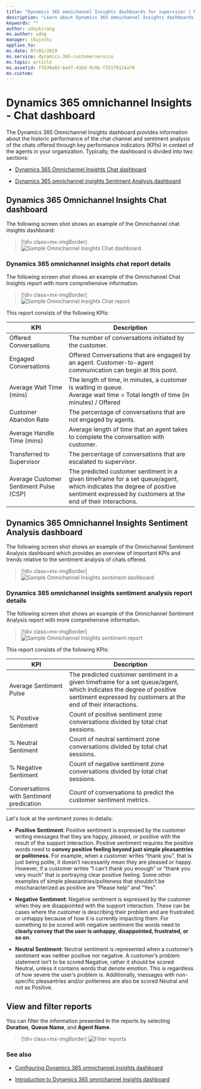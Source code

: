```yaml
---
title: "Dynamics 365 omnichannel Insights dashboards for supervisor | MicrosoftDocs"
description: "Learn about Dynamics 365 omnichannel Insights dashboards for supervisor"
keywords: ""
author: udaykirang
ms.author: udag
manager: shujoshi
applies_to: 
ms.date: 07/01/2019
ms.service: dynamics-365-customerservice
ms.topic: article
ms.assetid: f7b39a03-6e47-43bd-9c9b-f33170124a78
ms.custom: 
---
```


# Dynamics 365 omnichannel Insights - Chat dashboard

The Dynamics 365 Omnichannel Insights dashboard provides information about the historic performance of the chat channel and sentiment analysis of the chats offered through key performance indicators (KPIs) in context of the  agents in your organization.
Typically, the dashboard is divided into two sections:

-	[Dynamics 365 Omnichannel Insights Chat dashboard](#dynamics-365-omnichannel-insights-chat-dashboard)

-	[Dynamics 365 omnichannel insights Sentiment Analysis dashboard](#dynamics-365-omnichannel-insights-sentiment-analysis-dashboard)

## Dynamics 365 Omnichannel Insights Chat dashboard

The following screen shot shows an example of the Omnichannel chat insights dashboard:

> [!div class=mx-imgBorder]
> ![Sample Omnichannel Insights Chat dashboard](../media/supervisor-historical-chat-dashboard.png "Sample Omnichannel Insights Chat dashboard")  

### Dynamics 365 omnichannel insights chat report details

The following screen shot shows an example of the Omnichannel Chat Insights report with more comprehensive information.

> [!div class=mx-imgBorder]
> ![Sample Omnichannel Insights Chat report](../media/supervisor-historical-chat-report.png "Sample Omnichannel Insights Chat report")  

This report consists of the following KPIs:

| KPI | Description |
|-----|-------------|
| Offered Conversations | The number of conversations initiated by the customer. |
| Engaged Conversations | Offered Conversations that are engaged by an agent.  Customer-to-agent communication can begin at this point. |
| Average Wait Time (mins) | The length of time, in minutes, a customer is waiting in queue. <br> Average wait time = Total length of time (in minutes) / Offered |
| Customer Abandon Rate | The percentage of conversations that are not engaged by agents. |
| Average Handle Time (mins) | Average length of time that an agent takes to complete the conversation with customer. |
| Transferred to Supervisor | The percentage of conversations that are escalated to supervisor. |
| Average Customer Sentiment Pulse (CSP) | The predicted customer sentiment in a given timeframe for a set queue/agent, which indicates the degree of positive sentiment expressed by customers at the end of their interactions. |

## Dynamics 365 Omnichannel Insights Sentiment Analysis dashboard

The following screen shot shows an example of the Omnichannel Sentiment Analysis dashboard which provides an overview of important KPIs and trends relative to the sentiment analysis of chats offered.

> [!div class=mx-imgBorder]
> ![Sample Omnichannel Insights sentiment dashboard](../media/supervisor-historical-sentiment-analysis-dashboard.png "Sample Omnichannel Insights sentiment dashboard")  

### Dynamics 365 omnichannel insights sentiment analysis report details

The following screen shot shows an example of the Omnichannel Sentiment Analysis report with more comprehensive information.

> [!div class=mx-imgBorder]
> ![Sample Omnichannel Insights sentiment report](../media/supervisor-historical-sentiment-analysis-report.png "Sample Omnichannel Insights sentiment report")  

This report consists of the following KPIs:

| KPI | Description |
|-----|-------------|
| Average Sentiment Pulse | The predicted customer sentiment in a given timeframe for a set queue/agent, which indicates the degree of positive sentiment expressed by customers at the end of their interactions. |
| % Positive Sentiment | Count of positive sentiment zone conversations divided by total chat sessions. |
| % Neutral Sentiment | Count of neutral sentiment zone conversations divided by total chat sessions. |
| % Negative Sentiment | Count of negative sentiment zone conversations divided by total chat sessions. |
| Conversations with Sentiment predication | Count of conversations to predict the customer sentiment metrics. |

Let's look at the sentiment zones in details:

- **Positive Sentiment**: Positive sentiment is expressed by the customer writing messages that they are happy, pleased, or positive with the result of the support interaction. Positive sentiment requires the positive words need to **convey positive feeling beyond just simple pleasantries or politeness**. For example, when a customer writes “thank you”, that is just being polite, it doesn’t necessarily mean they are pleased or happy. However, if a customer writes “I can’t thank you enough” or “thank you very much” that is portraying clear positive feeling. Some other examples of simple pleasantries/politeness that shouldn’t be mischaracterized as positive are “Please help” and “Yes". 

- **Negative Sentiment**: Negative sentiment is expressed by the customer when they are disappointed with the support interaction. These can be cases where the customer is describing their problem and are frustrated or unhappy because of how it is currently impacting them. For something to be scored with negative sentiment the words need to **clearly convey that the user is unhappy, disappointed, frustrated, or so on**.

- **Neutral Sentiment**: Neutral sentiment is represented when a customer’s sentiment was neither positive nor negative. A customer’s problem statement isn’t to be scored Negative, rather it should be scored Neutral, unless it contains words that denote emotion. This is regardless of how severe the user’s problem is. Additionally, messages with non-specific pleasantries and/or politeness are also be scored Neutral and not as Positive.

## View and filter reports 

You can filter the information presented in the reports by selecting **Duration**, **Queue Name**, and **Agent Name**.

> [!div class=mx-imgBorder]
> ![Filter reports](../media/supervisor-historical-filter-reports.png "Filter reports")  


### See also

-  [Configuring Dynamics 365 omnichannel insights dashboard](../administrator/configure-historical-sentiment-dashboard-supervisor.md)

-  [Introduction to Dynamics 365 omnichannel insights dashboard](../supervisor/intro-dynamics-365-omnichannel-insights-dashboard.md)
